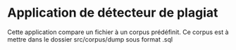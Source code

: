 # Application de détecteur de plagiat
Cette application compare un fichier à un corpus prédéfinit.
Ce corpus est à mettre dans le dossier src/corpus/dump sous format .sql
